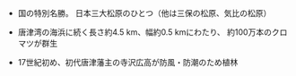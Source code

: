- 国の特別名勝。
日本三大松原のひとつ（他は三保の松原、気比の松原）

- 唐津湾の海浜に続く長さ約4.5 km、幅約0.5 kmにわたり、
約100万本のクロマツが群生

- 17世紀初め、初代唐津藩主の寺沢広高が防風・防潮のため植林